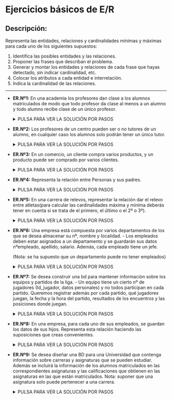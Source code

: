 # Ejercicios básicos de E/R
## Descripción:
Representa las entidades, relaciones y cardinalidades mínimas y máximas para cada uno de los siguientes supuestos:

1. Identifica las posibles entidades y las relaciones.
2. Proponer las frases que describan el problema.
3. Generar y montar los entidades y relaciones de cada frase que hayas detectado, sin indicar cardinalidad, etc.
4. Colocar los atributos a cada entidad e interrelación.
5. Indica la cardinalidad de las relaciones.

- - -

- **ER.Nº1:** En una academia los profesores dan clase a los alumnos matriculados de modo que todo profesor da clase al menos a un alumno y todo alumno recibe clase de un único profesor.

  <details>
      <summary>PULSA PARA VER LA SOLUCIÓN POR PASOS</summary>
        <details>
          <summary>PASO 1</summary>
            </br>
              <img src="https://github.com/samugd17/base-datos-bae-/blob/main/TAREAS/Tarea5/Ejercicio%201/IMG/ER.n%C2%BA1.PASO1.drawio.png">
            </br>
        </details>
        <details>
        <summary>PASO 2</summary>
          </br>
            Queremos saber el número de profesores y alumnos que pueden dar y recibir respectivamente, clases en una academia.
          </br>
        </details>
        <details>
        <summary>PASO 3</summary>
          </br>
            <img src="https://github.com/samugd17/base-datos-bae-/blob/main/TAREAS/Tarea5/Ejercicio%201/IMG/ER.n%C2%BA1.PASO3.drawio.png">
          </br>
        </details>
        <details>
        <summary>PASO 4</summary>
          </br>
             Aquí nos saltamos el paso 4 al no haber atributos que asignar a nuestras entidades y relaciones.
          </br>
        </details>
        <details>
        <summary>PASO 5</summary>
          </br>
            <img src="https://github.com/samugd17/base-datos-bae-/blob/main/TAREAS/Tarea5/Ejercicio%201/IMG/ER.n%C2%BA1.PASO5.drawio.png">
          </br>
        </details>

  </details>     

- **ER.Nº2:** Los profesores de un centro pueden ser o no tutores de un alumno, en cualquier caso los alumnos solo podrán tener un único tutor.

  <details>
      <summary>PULSA PARA VER LA SOLUCIÓN POR PASOS</summary>
        <details>
          <summary>PASO 1</summary>
            </br>
              <img src="https://github.com/samugd17/base-datos-bae-/blob/main/TAREAS/Tarea5/Ejercicio%201/IMG/ER.n%C2%BA2.PASO1.drawio.png">
            </br>
        </details>
        <details>
        <summary>PASO 2</summary>
          </br>
            Queremos saber los tutores que pueden tener los alumnos de un centro.
          </br>
        </details>
        <details>
        <summary>PASO 3</summary>
          </br>
            <img src="https://github.com/samugd17/base-datos-bae-/blob/main/TAREAS/Tarea5/Ejercicio%201/IMG/ER.n%C2%BA2.PASO3.drawio.png">
          </br>
        </details>
        <details>
        <summary>PASO 4</summary>
          </br>
             Aquí nos saltamos el paso 4 al no haber atributos que asignar a nuestras entidades y relaciones.
          </br>
        </details>
        <details>
        <summary>PASO 5</summary>
          </br>
            <img src="https://github.com/samugd17/base-datos-bae-/blob/main/TAREAS/Tarea5/Ejercicio%201/IMG/ER.n%C2%BA2.PASO5.drawio.png">
          </br>
        </details>

  </details>     


- **ER.Nº3:** En un comercio, un cliente compra varios productos, y un producto puede ser comprado por varios clientes.
  
  <details>
      <summary>PULSA PARA VER LA SOLUCIÓN POR PASOS</summary>
        <details>
          <summary>PASO 1</summary>
            </br>
              <img src="https://github.com/samugd17/base-datos-bae-/blob/main/TAREAS/Tarea5/Ejercicio%201/IMG/ER.n%C2%BA3.PASO1.drawio.png">
            </br>
        </details>
        <details>
        <summary>PASO 2</summary>
          </br>
           Queremos conocer la relación existente entre el número de productos que pueden adquirir los clientes de un comercio y cuantos pueden ser vendidos en total.
          </br>
        </details>
        <details>
        <summary>PASO 3</summary>
          </br>
            <img src="https://github.com/samugd17/base-datos-bae-/blob/main/TAREAS/Tarea5/Ejercicio%201/IMG/ER.n%C2%BA3.PASO3.drawio.png">
          </br>
        </details>
        <details>
        <summary>PASO 4</summary>
          </br>
             Aquí nos saltamos el paso 4 al no haber atributos que asignar a nuestras entidades y relaciones.
          </br>
        </details>
        <details>
        <summary>PASO 5</summary>
          </br>
            <img src="https://github.com/samugd17/base-datos-bae-/blob/main/TAREAS/Tarea5/Ejercicio%201/IMG/ER.n%C2%BA3.PASO5.drawio.png">
          </br>
        </details>

  </details>     


- **ER.Nº4:** Representa la relación entre Personas y sus padres.

  <details>
      <summary>PULSA PARA VER LA SOLUCIÓN POR PASOS</summary>
        <details>
          <summary>PASO 1</summary>
            </br>
              <img src="https://github.com/samugd17/base-datos-bae-/blob/main/TAREAS/Tarea5/Ejercicio%201/IMG/ER.n%C2%BA4.PASO1.drawio.png">
            </br>
        </details>
        <details>
        <summary>PASO 2</summary>
          </br>
            Queremos saber la relación que puede existir entre personas y sus padres.
          </br>
        </details>
        <details>
        <summary>PASO 3</summary>
          </br>
            <img src="https://github.com/samugd17/base-datos-bae-/blob/main/TAREAS/Tarea5/Ejercicio%201/IMG/ER.n%C2%BA4.PASO3.drawio.png">
          </br>
        </details>
        <details>
        <summary>PASO 4</summary>
          </br>
             Aquí nos saltamos el paso 4 al no haber atributos que asignar a nuestras entidades y relaciones.
          </br>
        </details>
        <details>
        <summary>PASO 5</summary>
          </br>
            <img src="https://github.com/samugd17/base-datos-bae-/blob/main/TAREAS/Tarea5/Ejercicio%201/IMG/ER.n%C2%BA4.PASO5.drawio.png">
          </br>
        </details>

  </details>     


- **ER.Nº5:** En una carrera de relevos, representar la relación dar el relevo entre atletas(para calcular las cardinalidades máxima y mínima deberás tener en cuenta si se trata de el primero, el último o el 2º o 3º).

  <details>
      <summary>PULSA PARA VER LA SOLUCIÓN POR PASOS</summary>
        <details>
          <summary>PASO 1</summary>
            </br>
              <img src="https://github.com/samugd17/base-datos-bae-/blob/main/TAREAS/Tarea5/Ejercicio%201/IMG/ER.n%C2%BA5.PASO1.drawio.png">
            </br>
        </details>
        <details>
        <summary>PASO 2</summary>
          </br>
            Queremos conocer la relación existente entre los atletas de una carrera que se dan el relevo entre si.
          </br>
        </details>
        <details>
        <summary>PASO 3</summary>
          </br>
            <img src="https://github.com/samugd17/base-datos-bae-/blob/main/TAREAS/Tarea5/Ejercicio%201/IMG/ER.n%C2%BA5.PASO3.drawio.png">
          </br>
        </details>
        <details>
        <summary>PASO 4</summary>
          </br>
             Aquí nos saltamos el paso 4 al no haber atributos que asignar a nuestras entidades y relaciones.
          </br>
        </details>
        <details>
        <summary>PASO 5</summary>
          </br>
            <img src="https://github.com/samugd17/base-datos-bae-/blob/main/TAREAS/Tarea5/Ejercicio%201/IMG/ER.n%C2%BA5.PASO5.drawio.png">
          </br>
        </details>

  </details>     


- **ER.Nº6:** Una empresa está compuesta por varios departamentos de los que se desea almacenar su nº, nombre y localidad. - Los empleados deben estar asignados a un departamento y se guardarán sus datos nºempleado, apellido, salario. Además, cada empleado tiene un jefe.

  (Nota: se ha supuesto que un departamento puede no tener empleados)
 
  <details>
      <summary>PULSA PARA VER LA SOLUCIÓN POR PASOS</summary>
        <details>
          <summary>PASO 1</summary>
            </br>
              <img src="https://github.com/samugd17/base-datos-bae-/blob/main/TAREAS/Tarea5/Ejercicio%201/IMG/ER.n%C2%BA6.PASO1.drawio.png">
            </br>
        </details>
        <details>
        <summary>PASO 2</summary>
          </br>
            Deseamos conocer el número de departamentos y empleados asignado a cada uno de ellos. Además, tendremos en cuenta a los diferentes jefes de los empleados.
          </br>
        </details>
        <details>
        <summary>PASO 3</summary>
          </br>
            <img src="https://github.com/samugd17/base-datos-bae-/blob/main/TAREAS/Tarea5/Ejercicio%201/IMG/ER.n%C2%BA6.PASO3.drawio.png">
          </br>
        </details>
        <details>
        <summary>PASO 4</summary>
          </br>
            <img src="https://github.com/samugd17/base-datos-bae-/blob/main/TAREAS/Tarea5/Ejercicio%201/IMG/ER.n%C2%BA6.PASO4.drawio.png">
          </br>
        </details>
        <details>
        <summary>PASO 5</summary>
          </br>
            <img src="https://github.com/samugd17/base-datos-bae-/blob/main/TAREAS/Tarea5/Ejercicio%201/IMG/ER.n%C2%BA6.PASO5.drawio.png">
          </br>
        </details>

  </details>     


- **ER.Nº7:** Se desea construir una bd para mantener información sobre los equipos y partidos de la liga. - Un equipo tiene un cierto nº de jugadores (Id_jugador, datos personales) y no todos participan en cada partido. Queremos registrar además por cada partido, qué jugadores juegan, la fecha y la hora del partido, resultados de los encuentros y las posiciones donde juegan.

  <details>
      <summary>PULSA PARA VER LA SOLUCIÓN POR PASOS</summary>
        <details>
          <summary>PASO 1</summary>
            </br>
              <img src="https://github.com/samugd17/base-datos-bae-/blob/main/TAREAS/Tarea5/Ejercicio%201/IMG/ER.n%C2%BA7.PASO1.drawio.png">
            </br>
        </details>
        <details>
        <summary>PASO 2</summary>
          </br>
            Deseamos conocer el número de jugadores que pertenecen a los equipos de una liga y cuantosa de éstos participan en los diferentes partidos.
          </br>
        </details>
        <details>
        <summary>PASO 3</summary>
          </br>
            <img src="https://github.com/samugd17/base-datos-bae-/blob/main/TAREAS/Tarea5/Ejercicio%201/IMG/ER.n%C2%BA7.PASO3.drawio.png">
          </br>
        </details>
        <details>
        <summary>PASO 4</summary>
          </br>
             <img src="https://github.com/samugd17/base-datos-bae-/blob/main/TAREAS/Tarea5/Ejercicio%201/IMG/ER.n%C2%BA7.PASO4.drawio.png">
          </br>
        </details>
        <details>
        <summary>PASO 5</summary>
          </br>
            <img src="https://github.com/samugd17/base-datos-bae-/blob/main/TAREAS/Tarea5/Ejercicio%201/IMG/ER.n%C2%BA7.PASO5.drawio.png">
          </br>
        </details>

  </details>     

- **ER.Nº8:** En una empresa, para cada uno de sus empleados, se guardan los datos de sus hijos. Representa esta relación haciendo las suposiciones que creas convenientes.

  <details>
      <summary>PULSA PARA VER LA SOLUCIÓN POR PASOS</summary>
        <details>
          <summary>PASO 1</summary>
            </br>
              <img src="">
            </br>
        </details>
        <details>
        <summary>PASO 2</summary>
          </br>
            
          </br>
        </details>
        <details>
        <summary>PASO 3</summary>
          </br>
            <img src="">
          </br>
        </details>
        <details>
        <summary>PASO 4</summary>
          </br>
             Aquí nos saltamos el paso 4 al no haber atributos que asignar a nuestras entidades y relaciones.
          </br>
        </details>
        <details>
        <summary>PASO 5</summary>
          </br>
            <img src="">
          </br>
        </details>

  </details>     


- **ER.Nº9:** Se desea diseñar una BD para una Universidad que contenga información sobre carreras y asignaturas que se pueden estudiar. Además se incluirá la información de los alumnos matriculados en las correspondientes asignaturas y las calificaciones que obtienen en las asignaturas en las que están matriculados. Nota: suponer que una asignatura solo puede pertenecer a una carrera.

  <details>
      <summary>PULSA PARA VER LA SOLUCIÓN POR PASOS</summary>
        <details>
          <summary>PASO 1</summary>
            </br>
              <img src="">
            </br>
        </details>
        <details>
        <summary>PASO 2</summary>
          </br>
            
          </br>
        </details>
        <details>
        <summary>PASO 3</summary>
          </br>
            <img src="">
          </br>
        </details>
        <details>
        <summary>PASO 4</summary>
          </br>
             Aquí nos saltamos el paso 4 al no haber atributos que asignar a nuestras entidades y relaciones.
          </br>
        </details>
        <details>
        <summary>PASO 5</summary>
          </br>
            <img src="">
          </br>
        </details>

  </details>     


 </div>
